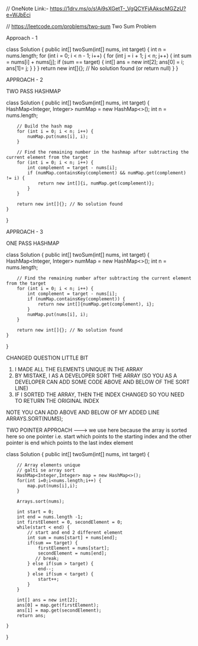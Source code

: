 // OneNote Link:- https://1drv.ms/o/s!Ai9sXGetT-_VgQCYFjAAkscMGZzU?e=WJbEci

// https://leetcode.com/problems/two-sum
Two Sum Problem

Approach - 1

class Solution {
    public int[] twoSum(int[] nums, int target) {
        int n = nums.length;
        for (int i = 0; i < n - 1; i++) {
            for (int j = i + 1; j < n; j++) {
                int sum = nums[i] + nums[j];
                if (sum == target) {
                    int[] ans = new int[2];
                    ans[0] = i;
                    ans[1]= j;
                }
            }
        }
        return new int[]{}; // No solution found (or return null)
    }
}

APPROACH - 2

TWO PASS HASHMAP

class Solution {
    public int[] twoSum(int[] nums, int target) {
        HashMap<Integer, Integer> numMap = new HashMap<>();
        int n = nums.length;

        // Build the hash map
        for (int i = 0; i < n; i++) {
            numMap.put(nums[i], i);
        }

        // Find the remaining number in the hashmap after subtracting the current element from the target
        for (int i = 0; i < n; i++) {
            int complement = target - nums[i];
            if (numMap.containsKey(complement) && numMap.get(complement) != i) {
                return new int[]{i, numMap.get(complement)};
            }
        }

        return new int[]{}; // No solution found
    }
}

APPROACH - 3

ONE PASS HASHMAP

class Solution {
    public int[] twoSum(int[] nums, int target) {
        HashMap<Integer, Integer> numMap = new HashMap<>();
        int n = nums.length;

        // Find the remaining number after subtracting the current element from the target
        for (int i = 0; i < n; i++) {
            int complement = target - nums[i];
            if (numMap.containsKey(complement)) {
                return new int[]{numMap.get(complement), i};
            }
            numMap.put(nums[i], i);
        }

        return new int[]{}; // No solution found
    }
}

CHANGED QUESTION LITTLE BIT

1) I MADE ALL THE ELEMENTS UNIQUE IN THE ARRAY
2) BY MISTAKE, I AS A DEVELOPER SORT THE ARRAY (SO YOU AS A DEVELOPER CAN ADD SOME CODE ABOVE AND BELOW OF THE SORT LINE)
3) IF I SORTED THE ARRAY, THEN THE INDEX CHANGED SO YOU NEED TO RETURN THE ORIGINAL INDEX

NOTE
YOU CAN ADD ABOVE AND BELOW OF MY ADDED LINE
ARRAYS.SORT(NUMS);

TWO POINTER APPROACH ---> we use here because the array is sorted here
so one pointer i.e. start which points to the starting index and the other pointer is end which points to the last index element

class Solution {
    public int[] twoSum(int[] nums, int target) {

        // Array elements unique
        // galti se array sort
        HashMap<Integer,Integer> map = new HashMap<>();
        for(int i=0;i<nums.length;i++) {
            map.put(nums[i],i);
        }

        Arrays.sort(nums);

        int start = 0;
        int end = nums.length -1;
        int firstElement = 0, secondElement = 0;
        while(start < end) {
            // start and end 2 different element
            int sum = nums[start] + nums[end];
            if(sum == target) {
                firstElement = nums[start];
                secondElement = nums[end];
               // break;
            } else if(sum > target) {
                end--;
            } else if(sum < target) {
                start++;
            }
        }

        int[] ans = new int[2];
        ans[0] = map.get(firstElement);
        ans[1] = map.get(secondElement);
        return ans;

    }
}